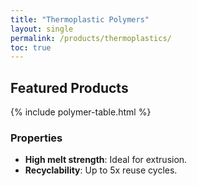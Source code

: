 ```yaml
---
title: "Thermoplastic Polymers"
layout: single
permalink: /products/thermoplastics/
toc: true
---
```


## Featured Products
{% include polymer-table.html %}  <!-- Reusable table component -->

### Properties
- **High melt strength**: Ideal for extrusion.
- **Recyclability**: Up to 5x reuse cycles.